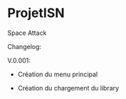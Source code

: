 # ProjetISN
Space Attack

Changelog:

V.0.001:

- Création du menu principal

- Création du chargement du library
